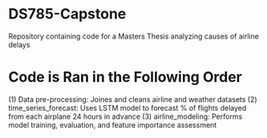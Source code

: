 # DS785-Capstone
Repository containing code for a Masters Thesis analyzing causes of airline delays

# Code is Ran in the Following Order
(1) Data pre-processing: Joines and cleans airline and weather datasets
(2) time_series_forecast: Uses LSTM model to forecast % of flights delayed from each airplane 24 hours in advance
(3) airline_modeling: Performs model training, evaluation, and feature importance assessment
